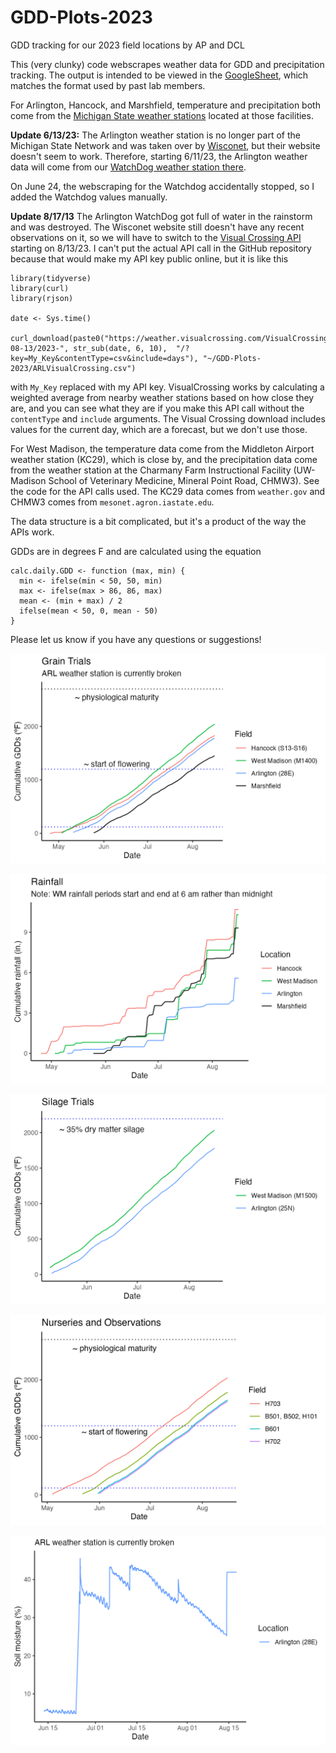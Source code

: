 # GDD-Plots-2023

GDD tracking for our 2023 field locations by AP and DCL

This (very clunky) code webscrapes weather data for GDD and precipitation tracking. The output is intended to be viewed in the [GoogleSheet](https://docs.google.com/spreadsheets/d/1_QmalVr6MfYJ7xmk6pPng4dfTFPoGuEu0qGVzhs0ryE/edit?usp=sharing), which matches the format used by past lab members. 

For Arlington, Hancock, and Marshfield, temperature and precipitation both come from the [Michigan State weather stations](https://legacy.enviroweather.msu.edu/run.php?stn=hck&mod=w_sum&da1=7&mo1=4&da2=21&mo2=4&yr=2023&mc=604&ds=cd) located at those facilities. 

**Update 6/13/23:** The Arlington weather station is no longer part of the Michigan State Network and was taken over by [Wisconet](https://wisconet.wisc.edu/stations/arlington/data_downloads.html), but their website doesn't seem to work. Therefore, starting 6/11/23, the Arlington weather data will come from our [WatchDog weather station there](https://www.specconnect.net/currentconditions/publicview?serialnumber=270011997&title=Current+Conditions&rfhours=24). 

On June 24, the webscraping for the Watchdog accidentally stopped, so I added the Watchdog values manually.

**Update 8/17/13** The Arlington WatchDog got full of water in the rainstorm and was destroyed. The Wisconet website still doesn't have any recent observations on it, so we will have to switch to the [Visual Crossing API](https://www.visualcrossing.com/resources/documentation/weather-api/timeline-weather-api/) starting on 8/13/23. I can't put the actual API call in the GitHub repository because that would make my API key public online, but it is like this

```
library(tidyverse)
library(curl)
library(rjson)

date <- Sys.time()

curl_download(paste0("https://weather.visualcrossing.com/VisualCrossingWebServices/rest/services/timeline/43.3039263,-89.3877515/2023-08-13/2023-", str_sub(date, 6, 10),  "/?key=My_Key&contentType=csv&include=days"), "~/GDD-Plots-2023/ARLVisualCrossing.csv")
```

with `My_Key` replaced with my API key. VisualCrossing works by calculating a weighted average from nearby weather stations based on how close they are, and you can see what they are if you make this API call without the `contentType` and `include` arguments. The Visual Crossing download includes values for the current day, which are a forecast, but we don't use those.

For West Madison, the temperature data come from the Middleton Airport weather station (KC29), which is close by, and the precipitation data come from the weather station at the Charmany Farm Instructional Facility (UW-Madison School of Veterinary Medicine, Mineral Point Road, CHMW3). See the code for the API calls used. The KC29 data comes from `weather.gov` and CHMW3 comes from `mesonet.agron.iastate.edu`.

The data structure is a bit complicated, but it's a product of the way the APIs work.

GDDs are in degrees F and are calculated using the equation

```
calc.daily.GDD <- function (max, min) {
  min <- ifelse(min < 50, 50, min)
  max <- ifelse(max > 86, 86, max)
  mean <- (min + max) / 2
  ifelse(mean < 50, 0, mean - 50)
}
```

Please let us know if you have any questions or suggestions!

<p align="center"><img src="https://raw.githubusercontent.com/acperkins3/GDD-Plots-2023/main/TrialGDDs.png" /></p>

<p align="center"><img src="https://raw.githubusercontent.com/acperkins3/GDD-Plots-2023/main/Rainfall.png" /></p>

<p align="center"><img src="https://raw.githubusercontent.com/acperkins3/GDD-Plots-2023/main/Silage.png" /></p>

<p align="center"><img src="https://raw.githubusercontent.com/acperkins3/GDD-Plots-2023/main/NurseriesGDDs.png" /></p>

<p align="center"><img src="https://raw.githubusercontent.com/acperkins3/GDD-Plots-2023/main/SoilMoisture.png" /></p>